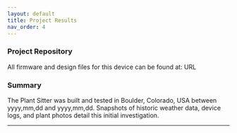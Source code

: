 ```yaml
---
layout: default
title: Project Results
nav_order: 4
---
```

### Project Repository
All firmware and design files for this device can be found at:
URL

### Summary
The Plant Sitter was built and tested in Boulder, Colorado, USA between yyyy,mm,dd and yyyy,mm,dd. Snapshots of historic weather data, device logs, and plant photos detail this initial investigation.

----

[Just the Docs]: https://just-the-docs.github.io/just-the-docs/
[GitHub Pages]: https://docs.github.com/en/pages
[README]: https://github.com/just-the-docs/just-the-docs-template/blob/main/README.md
[Jekyll]: https://jekyllrb.com
[GitHub Pages / Actions workflow]: https://github.blog/changelog/2022-07-27-github-pages-custom-github-actions-workflows-beta/
[use this template]: https://github.com/just-the-docs/just-the-docs-template/generate
